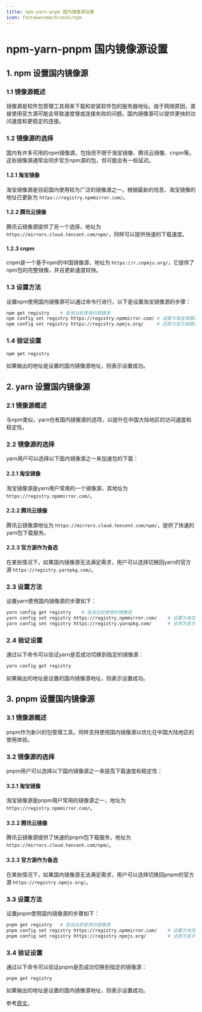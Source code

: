 ```yaml
---
title: npm-yarn-pnpm 国内镜像源设置
icon: fontawesome/brands/npm
---
```



# npm-yarn-pnpm 国内镜像源设置



## 1. npm 设置国内镜像源

### 1.1 镜像源概述

镜像源是软件包管理工具用来下载和安装软件包的服务器地址。由于网络原因，直接使用官方源可能会导致速度慢或连接失败的问题。国内镜像源可以提供更快的访问速度和更稳定的连接。

### 1.2 镜像源的选择

国内有许多可用的npm镜像源，包括但不限于淘宝镜像、腾讯云镜像、cnpm等。这些镜像源通常会同步官方npm源的包，但可能会有一些延迟。

#### 1.2.1 淘宝镜像

淘宝镜像源是目前国内使用较为广泛的镜像源之一。根据最新的信息，淘宝镜像的地址已更新为 `https://registry.npmmirror.com/`。

#### 1.2.2 腾讯云镜像

腾讯云镜像源提供了另一个选择，地址为 `https://mirrors.cloud.tencent.com/npm/`，同样可以提供快速的下载速度。

#### 1.2.3 cnpm

cnpm是一个基于npm的中国镜像源，地址为 `https://r.cnpmjs.org/`，它提供了npm包的完整镜像，并且更新速度较快。

### 1.3 设置方法

设置npm使用国内镜像源可以通过命令行进行，以下是设置淘宝镜像源的步骤：

```bash
npm get registry    # 查询当前使用的镜像源
npm config set registry https://registry.npmmirror.com/ # 设置为淘宝镜像源
npm config set registry https://registry.npmjs.org/     # 还原为官方镜像源
```

### 1.4 验证设置

```bash
npm get registry
```

如果输出的地址是设置的国内镜像源地址，则表示设置成功。



## 2. yarn 设置国内镜像源

### 2.1 镜像源概述

与npm类似，yarn也有国内镜像源的选项，以提升在中国大陆地区的访问速度和稳定性。

### 2.2 镜像源的选择

yarn用户可以选择以下国内镜像源之一来加速包的下载：

#### 2.2.1 淘宝镜像

淘宝镜像源是yarn用户常用的一个镜像源，其地址为 `https://registry.npmmirror.com/`。

#### 2.2.2 腾讯云镜像

腾讯云镜像源地址为 `https://mirrors.cloud.tencent.com/npm/`，提供了快速的yarn包下载服务。

#### 2.2.3 官方源作为备选

在某些情况下，如果国内镜像源无法满足需求，用户可以选择切换回yarn的官方源 `https://registry.yarnpkg.com/`。

### 2.3 设置方法

设置yarn使用国内镜像源的步骤如下：

```bash
yarn config get registry    # 查询当前使用的镜像源
yarn config set registry https://registry.npmmirror.com/    # 设置为淘宝镜像源
yarn config set registry https://registry.yarnpkg.com/      # 还原为官方镜像源
```

### 2.4 验证设置

通过以下命令可以验证yarn是否成功切换到指定的镜像源：

```bash
yarn config get registry
```

如果输出的地址是设置的国内镜像源地址，则表示设置成功。



## 3. pnpm 设置国内镜像源

### 3.1 镜像源概述

pnpm作为新兴的包管理工具，同样支持使用国内镜像源以优化在中国大陆地区的使用体验。

### 3.2 镜像源的选择

pnpm用户可以选择以下国内镜像源之一来提高下载速度和稳定性：

#### 3.2.1 淘宝镜像

淘宝镜像源是pnpm用户常用的镜像源之一，地址为 `https://registry.npmmirror.com/`。

#### 3.2.2 腾讯云镜像

腾讯云镜像源提供了快速的pnpm包下载服务，地址为 `https://mirrors.cloud.tencent.com/npm/`。

#### 3.2.3 官方源作为备选

在某些情况下，如果国内镜像源无法满足需求，用户可以选择切换回pnpm的官方源 `https://registry.npmjs.org/`。

### 3.3 设置方法

设置pnpm使用国内镜像源的步骤如下：

```bash
pnpm get registry   # 查询当前使用的镜像源
pnpm config set registry https://registry.npmmirror.com/    # 设置为淘宝镜像源
pnpm config set registry https://registry.npmjs.org/        # 还原为官方镜像源
```

### 3.4 验证设置

通过以下命令可以验证pnpm是否成功切换到指定的镜像源：

```shell
pnpm get registry
```

如果输出的地址是设置的国内镜像源地址，则表示设置成功。



参考[原文](https://www.cnblogs.com/shenhuanjie/p/18428209/npm-yarn-pnpm-latest-domestic-mirror-portion-source-setting-and-common-problems-solve-zyb4mp)。